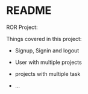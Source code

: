 # README

ROR Project:

Things covered in this project:

* Signup, Signin and logout

* User with multiple projects

* projects with multiple task

* ...
